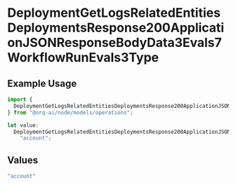 # DeploymentGetLogsRelatedEntitiesDeploymentsResponse200ApplicationJSONResponseBodyData3Evals7WorkflowRunEvals3Type

## Example Usage

```typescript
import {
  DeploymentGetLogsRelatedEntitiesDeploymentsResponse200ApplicationJSONResponseBodyData3Evals7WorkflowRunEvals3Type,
} from "@orq-ai/node/models/operations";

let value:
  DeploymentGetLogsRelatedEntitiesDeploymentsResponse200ApplicationJSONResponseBodyData3Evals7WorkflowRunEvals3Type =
    "account";
```

## Values

```typescript
"account"
```